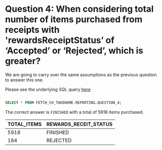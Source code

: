 # Question 4: When considering total number of items purchased from receipts with 'rewardsReceiptStatus’ of ‘Accepted’ or ‘Rejected’, which is greater?

We are going to carry over the same assumptions as the previous question to answer this one.

Please see the underlying SQL query [here](https://github.com/connorpheraty/fetch_rewards_takehome_ch/blob/main/snowflake_models/question_4.sql)


```sql

SELECT * FROM FETCH_CH_TAKEHOME.REPORTING.QUESTION_4;
```

The correct answer is `FINISHED` with a total of 5918 items purchased.

| TOTAL_ITEMS | REWARDS_RECEIT_STATUS |
|-------------|-----------------------|
| 5918        | FINISHED              |
| 164         | REJECTED              |